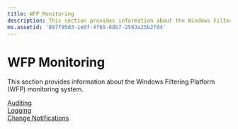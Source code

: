 ```yaml
---
title: WFP Monitoring
description: This section provides information about the Windows Filtering Platform (WFP) monitoring system.
ms.assetid: '807f95d3-1e0f-4f65-88b7-2503a25b2f04'
---
```


# WFP Monitoring

This section provides information about the Windows Filtering Platform (WFP) monitoring system.

<dl>

[Auditing](auditing-and-logging.md)  
[Logging](logging.md)  
[Change Notifications](change-notifications.md)  
</dl>

 

 




